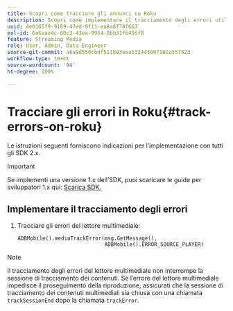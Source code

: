 ```yaml
---
title: Scopri come tracciare gli annunci su Roku
description: Scopri come implementare il tracciamento degli errori utilizzando Media SDK su Roku.
uuid: 4e0165f9-9169-47ed-9f11-ea8a8778f663
exl-id: 6a6aae4c-60c3-43ea-9954-0bb31f6456f8
feature: Streaming Media
role: User, Admin, Data Engineer
source-git-commit: a6a9d550cbdf511b93eea132445607102a557823
workflow-type: tm+mt
source-wordcount: '94'
ht-degree: 100%

---
```


# Tracciare gli errori in Roku{#track-errors-on-roku}

Le istruzioni seguenti forniscono indicazioni per l’implementazione con tutti gli SDK 2.x.

>[!IMPORTANT]
>
> Se implementi una versione 1.x dell’SDK, puoi scaricare le guide per sviluppatori 1.x qui: [Scarica SDK.](/help/getting-started/download-sdks.md)

## Implementare il tracciamento degli errori

1. Tracciare gli errori del lettore multimediale:

   ```
   ADBMobile().mediaTrackError(msg.GetMessage(),
                               ADBMobile().ERROR_SOURCE_PLAYER)
   ```

>[!NOTE]
>
>Il tracciamento degli errori del lettore multimediale non interrompe la sessione di tracciamento dei contenuti. Se l’errore del lettore multimediale impedisce il proseguimento della riproduzione, assicurati che la sessione di tracciamento dei contenuti multimediali sia chiusa con una chiamata `trackSessionEnd` dopo la chiamata `trackError`.
